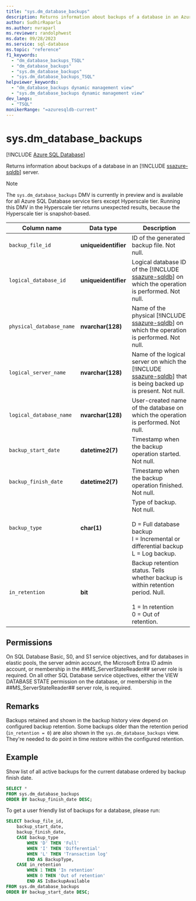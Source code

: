 ```yaml
---
title: "sys.dm_database_backups"
description: Returns information about backups of a database in an Azure SQL Database server.
author: SudhirRaparla
ms.author: nvraparl
ms.reviewer: randolphwest
ms.date: 09/28/2023
ms.service: sql-database
ms.topic: "reference"
f1_keywords:
  - "dm_database_backups_TSQL"
  - "dm_database_backups"
  - "sys.dm_database_backups"
  - "sys.dm_database_backups_TSQL"
helpviewer_keywords:
  - "dm_database_backups dynamic management view"
  - "sys.dm_database_backups dynamic management view"
dev_langs:
  - "TSQL"
monikerRange: "=azuresqldb-current"
---
```

# sys.dm_database_backups

[!INCLUDE [Azure SQL Database](../../includes/applies-to-version/asdb.md)]

Returns information about backups of a database in an [!INCLUDE [ssazure-sqldb](../../includes/ssazure-sqldb.md)] server.

> [!NOTE]  
> The `sys.dm_database_backups` DMV is currently in preview and is available for all Azure SQL Database service tiers except Hyperscale tier. Running this DMV in the Hyperscale tier returns unexpected results, because the Hyperscale tier is snapshot-based.

| Column name | Data type | Description |
| --- | --- | --- |
| `backup_file_id` | **uniqueidentifier** | ID of the generated backup file. Not null. |
| `logical_database_id` | **uniqueidentifier** | Logical database ID of the [!INCLUDE [ssazure-sqldb](../../includes/ssazure-sqldb.md)] on which the operation is performed. Not null. |
| `physical_database_name` | **nvarchar(128)** | Name of the physical [!INCLUDE [ssazure-sqldb](../../includes/ssazure-sqldb.md)] on which the operation is performed. Not null. |
| `logical_server_name` | **nvarchar(128)** | Name of the logical server on which the [!INCLUDE [ssazure-sqldb](../../includes/ssazure-sqldb.md)] that is being backed up is present. Not null. |
| `logical_database_name` | **nvarchar(128)** | User-created name of the database on which the operation is performed. Not null. |
| `backup_start_date` | **datetime2(7)** | Timestamp when the backup operation started. Not null. |
| `backup_finish_date` | **datetime2(7)** | Timestamp when the backup operation finished. Not null. |
| `backup_type` | **char(1)** | Type of backup. Not null.<br /><br />D = Full database backup<br />I = Incremental or differential backup<br />L = Log backup. |
| `in_retention` | **bit** | Backup retention status. Tells whether backup is within retention period. Null.<br /><br />1 = In retention<br />0 = Out of retention. |

## Permissions

On SQL Database Basic, S0, and S1 service objectives, and for databases in elastic pools, the server admin account, the Microsoft Entra ID admin account, or membership in the ##MS_ServerStateReader## server role is required. On all other SQL Database service objectives, either the VIEW DATABASE STATE permission on the database, or membership in the ##MS_ServerStateReader## server role, is required.

## Remarks

Backups retained and shown in the backup history view depend on configured backup retention. Some backups older than the retention period (`in_retention = 0`) are also shown in the `sys.dm_database_backups` view. They're needed to do point in time restore within the configured retention.

## Example

Show list of all active backups for the current database ordered by backup finish date.

```sql
SELECT *
FROM sys.dm_database_backups
ORDER BY backup_finish_date DESC;
```

To get a user friendly list of backups for a database, please run:

```sql
SELECT backup_file_id, 
    backup_start_date,
    backup_finish_date,
    CASE backup_type
        WHEN 'D' THEN 'Full'
        WHEN 'I' THEN 'Differential'
        WHEN 'L' THEN 'Transaction log'
        END AS BackupType,
    CASE in_retention
        WHEN 1 THEN 'In retention'
        WHEN 0 THEN 'Out of retention'
        END AS IsBackupAvailable
FROM sys.dm_database_backups
ORDER BY backup_start_date DESC;
```
